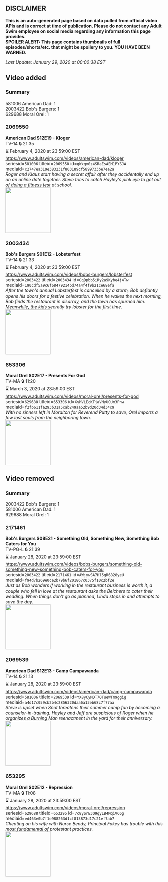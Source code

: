 ## DISCLAIMER
**This is an auto-generated page based on data pulled from official video APIs and is correct at time of publication. Please do not contact any Adult Swim employee on social media regarding any information this page provides.**  
**SPOILER ALERT: This page contains thumbnails of full episodes/shorts/etc. that might be spoilery to you. YOU HAVE BEEN WARNED.**  

_Last Update: January 29, 2020 at 00:00:38 EST_
## Video added
### Summary
581006 American Dad: 1  
2003422 Bob's Burgers: 1  
629688 Moral Orel: 1  
### 2069550
**American Dad S12E19 - Kloger**  
TV-14 🔒 21:35  
⌛ February 4, 2020 at 23:59:00 EST  
https://www.adultswim.com/videos/american-dad/kloger  
seriesid=`581006` titleid=`2069550` id=`gWxgx0z4SRaEsAEM1PYSJA` mediaid=`c2747ea319e383231f803189cf5899733be7ea2a`  
_Roger and Klaus start having a secret affair after they accidentally end up on an online date together. Steve tries to catch Hayley's pink eye to get out of doing a fitness test at school._  
<a href="https://i.cdn.turner.com/adultswim/big/image-upload/thumbnails/thumb-2_image-15182081116656.jpg"><img src="https://i.cdn.turner.com/adultswim/big/image-upload/thumbnails/thumb-2_image-15182081116656.jpg" height="144px" /></a>
### 2003434
**Bob's Burgers S01E12 - Lobsterfest**  
TV-14 🔒 21:33  
⌛ February 4, 2020 at 23:59:00 EST  
https://www.adultswim.com/videos/bobs-burgers/lobsterfest  
seriesid=`2003422` titleid=`2003434` id=`OqDpbb5iRy2a9Kybe4j4Tw` mediaid=`190cdf5a9c6f68479214bd74a4f4f9b21ce68efa`  
_After the town's annual Lobsterfest is cancelled by a storm, Bob defiantly opens his doors for a festive celebration. When he wakes the next morning, Bob finds the restaurant in disarray, and the town has spurned him. Meanwhile, the kids secretly try lobster for the first time._  
<a href="https://i.cdn.turner.com/adultswim/big/image-upload/thumbnails/thumb-2_image-15214840324846.jpg"><img src="https://i.cdn.turner.com/adultswim/big/image-upload/thumbnails/thumb-2_image-15214840324846.jpg" height="144px" /></a>
### 653306
**Moral Orel S02E17 - Presents For God**  
TV-MA 🔒 11:20  
⌛ March 3, 2020 at 23:59:00 EST  
https://www.adultswim.com/videos/moral-orel/presents-for-god  
seriesid=`629688` titleid=`653306` id=`XyMVLEcKTjaVMyUOUm3Phw` mediaid=`f2fb611fa293b31a5cab249aa52b9d20d34d34c9`  
_With no sinners left in Moralton for Reverend Putty to save, Orel imports a few lost souls from the neighboring town._  
<a href="https://i.cdn.turner.com/adultswim/big/video/episode-thumbs-16x9/moralorel_cc_026_pt1-04.jpg"><img src="https://i.cdn.turner.com/adultswim/big/video/episode-thumbs-16x9/moralorel_cc_026_pt1-04.jpg" height="144px" /></a>
## Video removed
### Summary
2003422 Bob's Burgers: 1  
581006 American Dad: 1  
629688 Moral Orel: 1  
### 2171461
**Bob's Burgers S08E21 - Something Old, Something New, Something Bob Caters for You**  
TV-PG-L 🔒 21:39  
⌛ January 28, 2020 at 23:59:00 EST  
https://www.adultswim.com/videos/bobs-burgers/something-old-something-new-something-bob-caters-for-you  
seriesid=`2003422` titleid=`2171461` id=`AWjywSA7Hl5gR6828yeU` mediaid=`f94d7b269e0ce2b79b6f201867c0375f10c2bf2e`  
_Just as Bob wonders if working in the restaurant business is worth it, a couple who fell in love at the restaurant asks the Belchers to cater their wedding. When things don't go as planned, Linda steps in and attempts to save the day._  
<a href="https://i.cdn.turner.com/adultswim/big/image-upload/thumbnails/thumb-2_image-155198937820315.jpg"><img src="https://i.cdn.turner.com/adultswim/big/image-upload/thumbnails/thumb-2_image-155198937820315.jpg" height="144px" /></a>
### 2069539
**American Dad S12E13 - Camp Campawanda**  
TV-14 🔒 21:13  
⌛ January 28, 2020 at 23:59:00 EST  
https://www.adultswim.com/videos/american-dad/camp-campawanda  
seriesid=`581006` titleid=`2069539` id=`YX8yCyMDT7OTueWTm9ggig` mediaid=`a4d17c059cb2b4c2856320daa6a13eb68c7f77aa`  
_Steve is upset when Snot threatens their summer camp fun by becoming a counselor-in-training. Hayley and Jeff are suspicious of Roger when he organizes a Burning Man reenactment in the yard for their anniversary._  
<a href="https://i.cdn.turner.com/adultswim/big/image-upload/thumbnails/thumb-2_image-15187077902924.jpg"><img src="https://i.cdn.turner.com/adultswim/big/image-upload/thumbnails/thumb-2_image-15187077902924.jpg" height="144px" /></a>
### 653295
**Moral Orel S02E12 - Repression**  
TV-MA 🔒 11:08  
⌛ January 28, 2020 at 23:59:00 EST  
https://www.adultswim.com/videos/moral-orel/repression  
seriesid=`629688` titleid=`653295` id=`7c8ySrE3Q9qyLB4MqiVC6g` mediaid=`ed463e0b7f1e988263d1cf813873d17c21ef7ab7`  
_Cheating on his wife with Nurse Bendy, Principal Fakey has trouble with this most fundamental of protestant practices._  
<a href="https://i.cdn.turner.com/adultswim/big/video/episode-thumbs-16x9/moralorel_cc_015_pt1-03.jpg"><img src="https://i.cdn.turner.com/adultswim/big/video/episode-thumbs-16x9/moralorel_cc_015_pt1-03.jpg" height="144px" /></a>
